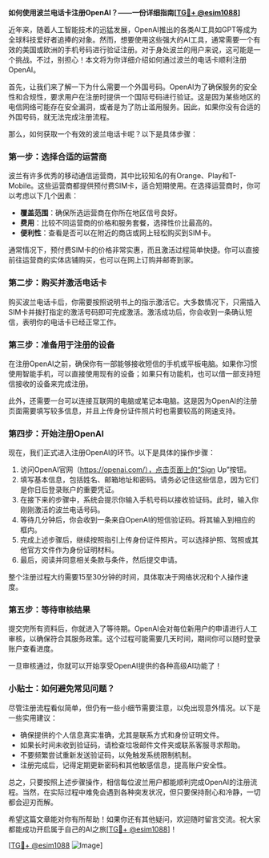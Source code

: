 **如何使用波兰电话卡注册OpenAI？——一份详细指南[[TG💪+ @esim1088](https://t.me/s/esim1088)]**

近年来，随着人工智能技术的迅猛发展，OpenAI推出的各类AI工具如GPT等成为全球科技爱好者追捧的对象。然而，想要使用这些强大的AI工具，通常需要一个有效的美国或欧洲的手机号码进行验证注册。对于身处波兰的用户来说，这可能是一个挑战。不过，别担心！本文将为你详细介绍如何通过波兰的电话卡顺利注册OpenAI。

首先，让我们来了解一下为什么需要一个外国号码。OpenAI为了确保服务的安全性和合规性，要求用户在注册时提供一个国际号码进行验证。这是因为某些地区的电信网络可能存在安全漏洞，或者是为了防止滥用服务。因此，如果你没有合适的外国号码，就无法完成注册流程。

那么，如何获取一个有效的波兰电话卡呢？以下是具体步骤：

### 第一步：选择合适的运营商

波兰有许多优秀的移动通信运营商，其中比较知名的有Orange、Play和T-Mobile。这些运营商都提供预付费SIM卡，适合短期使用。在选择运营商时，你可以考虑以下几个因素：
- **覆盖范围**：确保所选运营商在你所在地区信号良好。
- **费用**：比较不同运营商的价格和服务套餐，选择性价比最高的。
- **便利性**：查看是否可以在附近的商店或网上轻松购买到SIM卡。

通常情况下，预付费SIM卡的价格非常实惠，而且激活过程简单快捷。你可以直接前往运营商的实体店铺购买，也可以在网上订购并邮寄到家。

### 第二步：购买并激活电话卡

购买波兰电话卡后，你需要按照说明书上的指示激活它。大多数情况下，只需插入SIM卡并拨打指定的激活号码即可完成激活。激活成功后，你会收到一条确认短信，表明你的电话卡已经正常工作。

### 第三步：准备用于注册的设备

在注册OpenAI之前，确保你有一部能够接收短信的手机或平板电脑。如果你习惯使用智能手机，可以直接使用现有的设备；如果只有功能机，也可以借一部支持短信接收的设备来完成注册。

此外，还需要一台可以连接互联网的电脑或笔记本电脑。这是因为OpenAI的注册页面需要填写较多信息，并且上传身份证件照片时也需要较高的网速支持。

### 第四步：开始注册OpenAI

现在，我们正式进入注册OpenAI的环节。以下是具体的操作步骤：

1. 访问OpenAI官网（https://openai.com/），点击页面上的“Sign Up”按钮。
2. 填写基本信息，包括姓名、邮箱地址和密码。请务必记住这些信息，因为它们是你日后登录账户的重要凭证。
3. 在接下来的步骤中，系统会提示你输入手机号码以接收验证码。此时，输入你刚刚激活的波兰电话号码。
4. 等待几分钟后，你会收到一条来自OpenAI的短信验证码。将其输入到相应的框内。
5. 完成上述步骤后，继续按照指引上传身份证件照片。可以选择护照、驾照或其他官方文件作为身份证明材料。
6. 最后，阅读并同意相关条款与条件，然后提交申请。

整个注册过程大约需要15至30分钟的时间，具体取决于网络状况和个人操作速度。

### 第五步：等待审核结果

提交完所有资料后，你就进入了等待期。OpenAI会对每位新用户的申请进行人工审核，以确保符合其服务政策。这个过程可能需要几天时间，期间你可以随时登录账户查看进度。

一旦审核通过，你就可以开始享受OpenAI提供的各种高级AI功能了！

### 小贴士：如何避免常见问题？

尽管注册流程看似简单，但仍有一些小细节需要注意，以免出现意外情况。以下是一些实用建议：
- 确保提供的个人信息真实准确，尤其是联系方式和身份证明文件。
- 如果长时间未收到验证码，请检查垃圾邮件文件夹或联系客服寻求帮助。
- 不要频繁尝试重新发送验证码，以免触发系统限制机制。
- 注册完成后，记得定期更新密码和其他敏感信息，提高账户安全性。

总之，只要按照上述步骤操作，相信每位波兰用户都能顺利完成OpenAI的注册流程。当然，在实际过程中难免会遇到各种突发状况，但只要保持耐心和冷静，一切都会迎刃而解。

希望这篇文章能对你有所帮助！如果你还有其他疑问，欢迎随时留言交流。祝大家都能成功开启属于自己的AI之旅[[TG💪+ @esim1088](https://t.me/s/esim1088)]！

[[TG💪+ @esim1088](https://t.me/s/esim1088) ![Image](https://i.postimg.cc/4NQfJmqS/Snipaste-2025-05-13-00-14-12.png)]